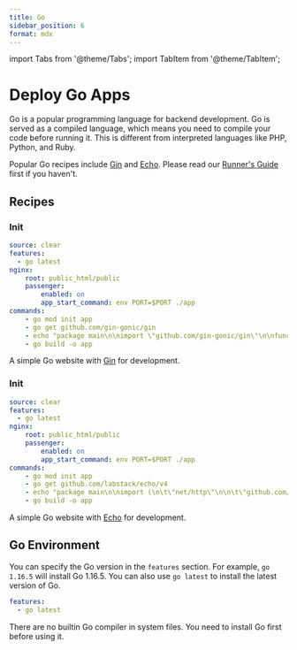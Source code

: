 ```yaml
---
title: Go
sidebar_position: 6
format: mdx
---
```



import Tabs from '@theme/Tabs';
import TabItem from '@theme/TabItem';

# Deploy Go Apps

Go is a popular programming language for backend development. Go is served as a compiled language, which means you need to compile your code before running it. This is different from interpreted languages like PHP, Python, and Ruby.

Popular Go recipes include [Gin](https://gin-gonic.com/) and [Echo](https://echo.labstack.com/). Please read our [Runner's Guide](../features/runner.md) first if you haven't.

## Recipes

<Tabs>
  <TabItem value="gin" label="Gin" default>

### Init

```yaml
source: clear
features:
  - go latest
nginx:
    root: public_html/public
    passenger:
        enabled: on
        app_start_command: env PORT=$PORT ./app
commands:
    - go mod init app
    - go get github.com/gin-gonic/gin
    - echo "package main\n\nimport \"github.com/gin-gonic/gin\"\n\nfunc main() {\n\tapp := gin.Default()\n\tapp.GET(\"/\", func(c *gin.Context) {\n\t\tc.String(200, \"Hello, World!\")\n\t})\n\tapp.Run()\n}" > app.go
    - go build -o app
```

A simple Go website with [Gin](https://gin-gonic.com/) for development.

  </TabItem>
  <TabItem value="echo" label="Echo">
    
### Init
    
```yaml 
source: clear
features:
  - go latest
nginx:
    root: public_html/public
    passenger:
        enabled: on
        app_start_command: env PORT=$PORT ./app
commands:
    - go mod init app
    - go get github.com/labstack/echo/v4
    - echo "package main\n\nimport (\n\t\"net/http\"\n\n\t\"github.com/labstack/echo/v4\"\n\t\"github.com/labstack/echo/v4/middleware\"\n)\n\nfunc main() {\n\te := echo.New()\n\te.Use(middleware.Logger())\n\te.Use(middleware.Recover())\n\te.GET(\"/\", func(c echo.Context) error {\n\t\treturn c.String(http.StatusOK, \"Hello, World!\")\n\t})\n\te.Logger.Fatal(e.Start(\":$PORT\"))\n}" > app.go
    - go build -o app
```

A simple Go website with [Echo](https://echo.labstack.com/) for development.

  </TabItem>

</Tabs>
 
## Go Environment

You can specify the Go version in the `features` section. For example, `go 1.16.5` will install Go 1.16.5. You can also use `go latest` to install the latest version of Go.

```yaml
features:
  - go latest
```

There are no builtin Go compiler in system files. You need to install Go first before using it.


